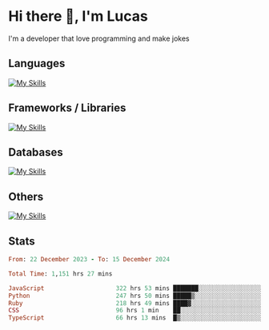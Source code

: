# Hi there 👋, I'm Lucas

I'm a developer that love programming and make jokes

## Languages
[![My Skills](https://skillicons.dev/icons?i=py,ruby,js,ts,html,css)](https://skillicons.dev)

## Frameworks / Libraries
[![My Skills](https://skillicons.dev/icons?i=django,rails,react,nextjs,tailwind)](https://skillicons.dev)

## Databases
[![My Skills](https://skillicons.dev/icons?i=postgres,mysql)](https://skillicons.dev)

## Others
[![My Skills](https://skillicons.dev/icons?i=docker,git,postman)](https://skillicons.dev)

## Stats
<!--START_SECTION:waka-->

```ruby
From: 22 December 2023 - To: 15 December 2024

Total Time: 1,151 hrs 27 mins

JavaScript                    322 hrs 53 mins ███████░░░░░░░░░░░░░░░░░░   28.02 %
Python                        247 hrs 50 mins █████▒░░░░░░░░░░░░░░░░░░░   21.51 %
Ruby                          218 hrs 49 mins ████▓░░░░░░░░░░░░░░░░░░░░   18.99 %
CSS                           96 hrs 1 min    ██░░░░░░░░░░░░░░░░░░░░░░░   08.33 %
TypeScript                    66 hrs 13 mins  █▒░░░░░░░░░░░░░░░░░░░░░░░   05.75 %
```

<!--END_SECTION:waka-->